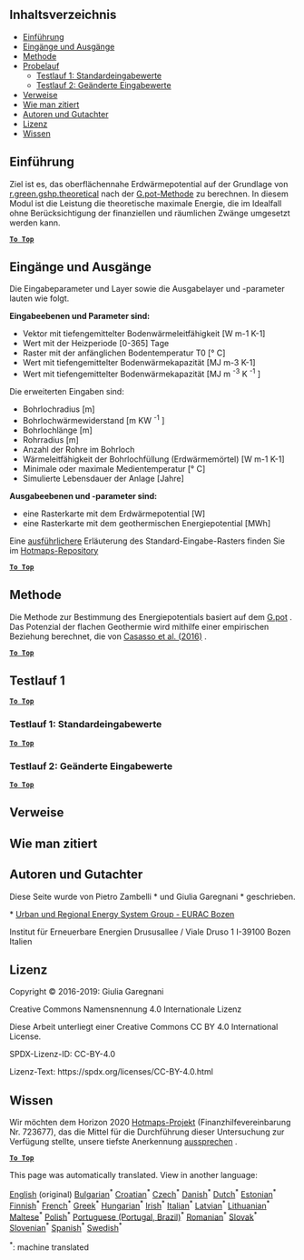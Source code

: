 <h2> Inhaltsverzeichnis </h2><ul><li> <a href="#introduction">Einführung</a> </li><li> <a href="#inputs-and-outputs">Eingänge und Ausgänge</a> </li><li> <a href="#method">Methode</a> </li><li> <a href="#sample-run">Probelauf</a> <ul><li> <a href="#test-run-1-default-input-values">Testlauf 1: Standardeingabewerte</a> </li><li> <a href="#test-run-2-modified-input-values">Testlauf 2: Geänderte Eingabewerte</a> </li></ul></li><li> <a href="#references">Verweise</a> </li><li> <a href="#how-to-cite">Wie man zitiert</a> </li><li> <a href="#authors-and-reviewers">Autoren und Gutachter</a> </li><li> <a href="#license">Lizenz</a> </li><li> <a href="#acknowledgement">Wissen</a> </li></ul><h2> Einführung </h2><p> Ziel ist es, das oberflächennahe Erdwärmepotential auf der Grundlage von <a href="https://grass.osgeo.org/grass76/manuals/addons/r.green.gshp.theoretical.html">r.green.gshp.theoretical</a> nach der <a href="https://www.sciencedirect.com/science/article/pii/S0360544216303358">G.pot-Methode</a> zu berechnen. In diesem Modul ist die Leistung die theoretische maximale Energie, die im Idealfall ohne Berücksichtigung der finanziellen und räumlichen Zwänge umgesetzt werden kann. </p><p><ins> <code><strong><a href="#table-of-contents">To Top</a></strong></code> </ins> </p><h2> Eingänge und Ausgänge </h2><p> Die Eingabeparameter und Layer sowie die Ausgabelayer und -parameter lauten wie folgt. </p><p> <strong>Eingabeebenen und Parameter sind:</strong> </p><ul><li> Vektor mit tiefengemittelter Bodenwärmeleitfähigkeit [W m-1 K-1] </li><li> Wert mit der Heizperiode [0-365] Tage </li><li> Raster mit der anfänglichen Bodentemperatur T0 [° C] </li><li> Wert mit tiefengemittelter Bodenwärmekapazität [MJ m-3 K-1] </li><li> Wert mit tiefengemittelter Bodenwärmekapazität [MJ m <sup>-3</sup> K <sup>-1</sup> ] </li></ul><p> Die erweiterten Eingaben sind: </p><ul><li> Bohrlochradius [m] </li><li> Bohrlochwärmewiderstand [m KW <sup>-1</sup> ] </li><li> Bohrlochlänge [m] </li><li> Rohrradius [m] </li><li> Anzahl der Rohre im Bohrloch </li><li> Wärmeleitfähigkeit der Bohrlochfüllung (Erdwärmemörtel) [W m-1 K-1] </li><li> Minimale oder maximale Medientemperatur [° C] </li><li> Simulierte Lebensdauer der Anlage [Jahre] </li></ul><p> <strong>Ausgabeebenen und -parameter sind:</strong> </p><ul><li> eine Rasterkarte mit dem Erdwärmepotential [W] </li><li> eine Rasterkarte mit dem geothermischen Energiepotential [MWh] </li></ul><p> Eine <a href="https://gitlab.com/hotmaps/potential/potential_geothermal_raster">ausführlichere</a> Erläuterung des Standard-Eingabe-Rasters finden Sie im <a href="https://gitlab.com/hotmaps/potential/potential_geothermal_raster">Hotmaps-Repository</a> </p><p><ins> <code><strong><a href="#table-of-contents">To Top</a></strong></code> </ins> </p><h2> Methode </h2><p> Die Methode zur Bestimmung des Energiepotentials basiert auf dem <a href="https://www.sciencedirect.com/science/article/pii/S0360544216303358">G.pot</a> . Das Potenzial der flachen Geothermie wird mithilfe einer empirischen Beziehung berechnet, die von <a href="https://www.sciencedirect.com/science/article/pii/S0360544216303358">Casasso et al. (2016)</a> . </p><p><ins> <code><strong><a href="#table-of-contents">To Top</a></strong></code> </ins> </p><h2> Testlauf 1 </h2><p><ins> <code><strong><a href="#table-of-contents">To Top</a></strong></code> </ins> </p><h3> Testlauf 1: Standardeingabewerte </h3><p><ins> <code><strong><a href="#table-of-contents">To Top</a></strong></code> </ins> </p><h3> Testlauf 2: Geänderte Eingabewerte </h3><p><ins> <code><strong><a href="#table-of-contents">To Top</a></strong></code> </ins> </p><h2> Verweise </h2><h2> Wie man zitiert </h2><h2> Autoren und Gutachter </h2><p> Diese Seite wurde von Pietro Zambelli * und Giulia Garegnani * geschrieben. </p><p> * <a href="http://www.eurac.edu/en/research/technologies/renewableenergy/researchfields/Pages/Energy-strategies-and-planning.aspx">Urban und Regional Energy System Group - EURAC Bozen</a> </p><p> Institut für Erneuerbare Energien Drususallee / Viale Druso 1 I-39100 Bozen Italien </p><h2> Lizenz </h2><p> Copyright © 2016-2019: Giulia Garegnani </p><p> Creative Commons Namensnennung 4.0 Internationale Lizenz </p><p> Diese Arbeit unterliegt einer Creative Commons CC BY 4.0 International License. </p><p> SPDX-Lizenz-ID: CC-BY-4.0 </p><p> Lizenz-Text: https://spdx.org/licenses/CC-BY-4.0.html </p><h2> Wissen </h2><p> Wir möchten dem Horizon 2020 <a href="https://www.hotmaps-project.eu">Hotmaps-Projekt</a> (Finanzhilfevereinbarung Nr. 723677), das die Mittel für die Durchführung dieser Untersuchung zur Verfügung stellte, unsere tiefste Anerkennung <a href="https://www.hotmaps-project.eu">aussprechen</a> . </p><p><ins> <code><strong><a href="#table-of-contents">To Top</a></strong></code> </ins> </p>

This page was automatically translated. View in another language:

[English](en-CM-Shallow-geothermal-potential) (original) [Bulgarian](bg-CM-Shallow-geothermal-potential)<sup>\*</sup> [Croatian](hr-CM-Shallow-geothermal-potential)<sup>\*</sup> [Czech](cs-CM-Shallow-geothermal-potential)<sup>\*</sup> [Danish](da-CM-Shallow-geothermal-potential)<sup>\*</sup> [Dutch](nl-CM-Shallow-geothermal-potential)<sup>\*</sup> [Estonian](et-CM-Shallow-geothermal-potential)<sup>\*</sup> [Finnish](fi-CM-Shallow-geothermal-potential)<sup>\*</sup> [French](fr-CM-Shallow-geothermal-potential)<sup>\*</sup>  [Greek](el-CM-Shallow-geothermal-potential)<sup>\*</sup> [Hungarian](hu-CM-Shallow-geothermal-potential)<sup>\*</sup> [Irish](ga-CM-Shallow-geothermal-potential)<sup>\*</sup> [Italian](it-CM-Shallow-geothermal-potential)<sup>\*</sup> [Latvian](lv-CM-Shallow-geothermal-potential)<sup>\*</sup> [Lithuanian](lt-CM-Shallow-geothermal-potential)<sup>\*</sup> [Maltese](mt-CM-Shallow-geothermal-potential)<sup>\*</sup> [Polish](pl-CM-Shallow-geothermal-potential)<sup>\*</sup> [Portuguese (Portugal, Brazil)](pt-CM-Shallow-geothermal-potential)<sup>\*</sup> [Romanian](ro-CM-Shallow-geothermal-potential)<sup>\*</sup> [Slovak](sk-CM-Shallow-geothermal-potential)<sup>\*</sup> [Slovenian](sl-CM-Shallow-geothermal-potential)<sup>\*</sup> [Spanish](es-CM-Shallow-geothermal-potential)<sup>\*</sup> [Swedish](sv-CM-Shallow-geothermal-potential)<sup>\*</sup> 

<sup>\*</sup>: machine translated
